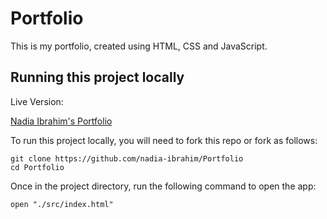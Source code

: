 # Portfolio

This is my portfolio, created using HTML, CSS and JavaScript.

## Running this project locally
Live Version:

[Nadia Ibrahim's Portfolio](https://nadia-ibrahim.netlify.app/)

To run this project locally, you will need to fork this repo or fork as follows:

```
git clone https://github.com/nadia-ibrahim/Portfolio
cd Portfolio
```

Once in the project directory, run the following command to open the app:

```
open "./src/index.html"
```

